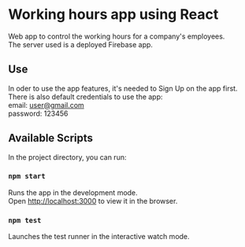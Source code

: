 # Working hours app using React
Web app to control the working hours for a company's employees.\
The server used is a deployed Firebase app.

## Use
In oder to use the app features, it's needed to Sign Up on the app first.\
There is also default credentials to use the app:\
email: user@gmail.com\
password: 123456

## Available Scripts

In the project directory, you can run:

### `npm start`

Runs the app in the development mode.\
Open [http://localhost:3000](http://localhost:3000) to view it in the browser.


### `npm test`

Launches the test runner in the interactive watch mode.
